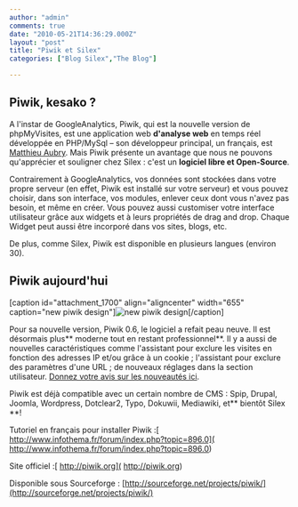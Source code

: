 ```yaml
---
author: "admin"
comments: true
date: "2010-05-21T14:36:29.000Z"
layout: "post"
title: "Piwik et Silex"
categories: ["Blog Silex","The Blog"]

---
```

## Piwik, kesako ?




A l'instar de GoogleAnalytics, Piwik, qui est la nouvelle version de phpMyVisites, est une application web **d'analyse web** en temps réel développée en PHP/MySql – son développeur principal, un français, est [Matthieu Aubry](http://www.enib.fr/~aubry/). Mais Piwik présente un avantage que nous ne pouvons qu'apprécier et souligner chez Silex : c'est un **logiciel libre et Open-Source**.




Contrairement à GoogleAnalytics, vos données sont stockées dans votre propre serveur (en effet, Piwik est installé sur votre serveur) et vous pouvez choisir, dans son interface, vos modules, enlever ceux dont vous n'avez pas besoin, et même en créer. Vous pouvez aussi customiser votre interface utilisateur grâce aux widgets et à leurs propriétés de drag and drop. Chaque Widget peut aussi être incorporé dans vos sites, blogs, etc.




De plus, comme Silex, Piwik est disponible en plusieurs langues (environ 30).





## Piwik aujourd'hui







[caption id="attachment_1700" align="aligncenter" width="655" caption="new piwik design"]![new piwik design](https://www.silexlabs.org/wp-content/uploads/2010/05/piwik_dashboard1-1024x167.jpg)[/caption]

Pour sa nouvelle version, Piwik 0.6, le logiciel a refait peau neuve. Il est désormais plus** moderne tout en restant professionnel**. Il y a aussi de nouvelles caractéristiques comme l'assistant pour exclure les visites en fonction des adresses IP et/ou grâce à un cookie ; l'assistant pour exclure des paramètres d'une URL ; de nouveaux réglages dans la section utilisateur. [Donnez votre avis sur les nouveautés ici](http://piwik.org/blog/2010/05/piwik-user-interface-new-design-give-your-feedback/).


Piwik est déjà compatible avec un certain nombre de CMS : Spip, Drupal, Joomla, Wordpress, Dotclear2, Typo, Dokuwii, Mediawiki, et** bientôt Silex **!







Tutoriel en français pour installer Piwik :[ http://www.infothema.fr/forum/index.php?topic=896.0]( http://www.infothema.fr/forum/index.php?topic=896.0)




Site officiel :[ http://piwik.org]( http://piwik.org)




Disponible sous Sourceforge : [http://sourceforge.net/projects/piwik/](http://sourceforge.net/projects/piwik/)


